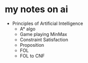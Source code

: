 # my notes on ai

- Principles of Artificial Intelligence
    - A* algo
    - Game playing MinMax
    - Constraint Satisfaction
    - Proposition
    - FOL
    - FOL to CNF
